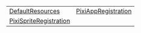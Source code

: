 |                                                                                 |                                                                           |
| ------------------------------------------------------------------------------- | ------------------------------------------------------------------------- |
| [DefaultResources](/plugin-pixi/variable/index/defaultresources.md)             | [PixiAppRegistration](/plugin-pixi/variable/index/pixiappregistration.md) |
| [PixiSpriteRegistration](/plugin-pixi/variable/index/pixispriteregistration.md) |                                                                           |